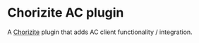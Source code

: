 ﻿# Chorizite AC plugin

A [Chorizite](https://chorizite.github.io/) plugin that adds AC client functionality / integration.



